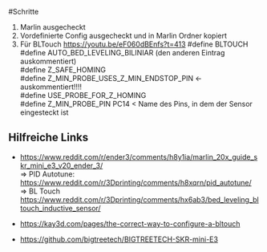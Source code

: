 
#Schritte

 1. Marlin ausgecheckt
 2.  Vordefinierte Config ausgecheckt und in Marlin Ordner kopiert
 3. Für BLTouch https://youtu.be/eF060dBEnfs?t=413
	 #define BLTOUCH  
	 #define AUTO_BED_LEVELING_BILINIAR (den anderen Eintrag auskommentiert)  
	 #define Z_SAFE_HOMING  
	 #define Z_MIN_PROBE_USES_Z_MIN_ENDSTOP_PIN <- auskommentiert!!!!  
	 #define USE_PROBE_FOR_Z_HOMING  
	 #define Z_MIN_PROBE_PIN PC14   < Name des Pins, in dem der Sensor eingesteckt ist




## Hilfreiche Links
* https://www.reddit.com/r/ender3/comments/h8y1ia/marlin_20x_guide_skr_mini_e3_v20_ender_3/  
=> PID Autotune:   
https://www.reddit.com/r/3Dprinting/comments/h8xqrn/pid_autotune/  
=> BL Touch  
https://www.reddit.com/r/3Dprinting/comments/hx6ab3/bed_leveling_bltouch_inductive_sensor/


* https://kay3d.com/pages/the-correct-way-to-configure-a-bltouch
* https://github.com/bigtreetech/BIGTREETECH-SKR-mini-E3

